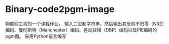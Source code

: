 # Binary-code2pgm-image

物联网工程的一个课程作业，
输入二进制字符串，然后输出其反向不归零（NRZ）编码、曼彻斯特（Manchester）编码、差动双相（DBP）编码以及PIE编码的pgm图。
采用Python语言编写




